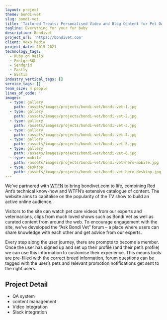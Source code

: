 ```yaml
---
layout: project
theme: bondi-vet
slug: bondi-vet
title: 'Tailored Treats: Personalised Video and Blog Content for Pet Owners'
tagline: Everything for your fur baby
description: Bondivet
project_url: 'https://bondivet.com'
client: Vexo Media
project_date: 2015-2021
technology_tags:
  - Ruby on Rails
  - PostgreSQL
  - Sendgrid
  - Fastly
  - Wistia
industry_vertical_tags: []
service_tags: []
team_size: 4 people
lines_of_code: ''
images:
  - type: gallery
    path: /assets/images/projects/bondi-vet/bondi-vet-1.jpg
  - type: gallery
    path: /assets/images/projects/bondi-vet/bondi-vet-2.jpg
  - type: gallery
    path: /assets/images/projects/bondi-vet/bondi-vet-3.jpg
  - type: gallery
    path: /assets/images/projects/bondi-vet/bondi-vet-4.jpg
  - type: gallery
    path: /assets/images/projects/bondi-vet/bondi-vet-5.jpg
  - type: gallery
    path: /assets/images/projects/bondi-vet/bondi-vet-6.jpg
  - type: mobile
    path: /assets/images/projects/bondi-vet/bondi-vet-hero-mobile.jpg
  - type: desktop
    path: /assets/images/projects/bondi-vet/bondi-vet-hero-desktop.jpg
---
```


We’ve partnered with [WTFN](http://wtfn.com/ "WTFN") to bring bondivet.com to life, combining Red Ant’s technical know-how and WTFN’s extensive catalogue of content. The website aims to capitalise on the popularity of the TV show to build an active online audience.

Visitors to the site can watch pet care videos from our experts and veterinarians, clips from much loved shows such as Bondi Vet as well as curated content from around the web. To encourage engagement with the site, we’ve developed the “Ask Bondi Vet” forum – a place where users can share knowledge with each other and get advice from our experts.

Every step along the user journey, there are prompts to become a member. Once the user has signed up and set up their profile (and their pet’s profile) we can use this information to customise their experience. This means tools are pre-filled with the correct breed information, forum questions can be tagged with the user’s pets and relevant promotion notifications get sent to the right users.

## Project Detail

* QA system
* content management
* Video integration
* Slack integration

